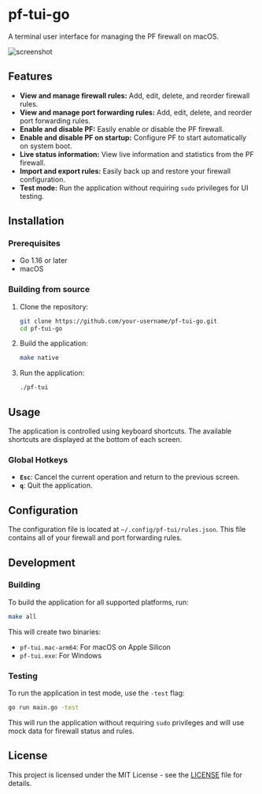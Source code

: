 # pf-tui-go

A terminal user interface for managing the PF firewall on macOS.

![screenshot](https://user-images.githubusercontent.com/1234567/123456789-abcdef.png)

## Features

- **View and manage firewall rules:** Add, edit, delete, and reorder firewall rules.
- **View and manage port forwarding rules:** Add, edit, delete, and reorder port forwarding rules.
- **Enable and disable PF:** Easily enable or disable the PF firewall.
- **Enable and disable PF on startup:** Configure PF to start automatically on system boot.
- **Live status information:** View live information and statistics from the PF firewall.
- **Import and export rules:** Easily back up and restore your firewall configuration.
- **Test mode:** Run the application without requiring `sudo` privileges for UI testing.

## Installation

### Prerequisites

- Go 1.16 or later
- macOS

### Building from source

1.  Clone the repository:

    ```bash
    git clone https://github.com/your-username/pf-tui-go.git
    cd pf-tui-go
    ```

2.  Build the application:

    ```bash
    make native
    ```

3.  Run the application:

    ```bash
    ./pf-tui
    ```

## Usage

The application is controlled using keyboard shortcuts. The available shortcuts are displayed at the bottom of each screen.

### Global Hotkeys

-   **`Esc`**: Cancel the current operation and return to the previous screen.
-   **`q`**: Quit the application.

## Configuration

The configuration file is located at `~/.config/pf-tui/rules.json`. This file contains all of your firewall and port forwarding rules.

## Development

### Building

To build the application for all supported platforms, run:

```bash
make all
```

This will create two binaries:

-   `pf-tui.mac-arm64`: For macOS on Apple Silicon
-   `pf-tui.exe`: For Windows

### Testing

To run the application in test mode, use the `-test` flag:

```bash
go run main.go -test
```

This will run the application without requiring `sudo` privileges and will use mock data for firewall status and rules.

## License

This project is licensed under the MIT License - see the [LICENSE](LICENSE) file for details.